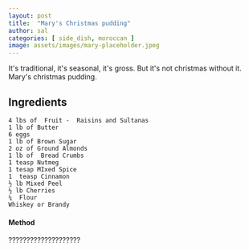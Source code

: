 ```yaml
---
layout: post
title:  "Mary's Christmas pudding"
author: sal
categories: [ side_dish, moroccan ]
image: assets/images/mary-placeholder.jpeg
---
```


It's traditional, it's seasonal, it's gross. But it's not christmas without it. Mary's christmas pudding.


## Ingredients

```
4 lbs of  Fruit -  Raisins and Sultanas
1 lb of Butter
6 eggs
1 lb of Brown Sugar
2 oz of Ground Almonds
1 lb of  Bread Crumbs
1 teasp Nutmeg
1 tesap MIxed Spice
1  teasp Cinnamon
½ lb Mixed Peel
½ lb Cherries
¼  Flour
Whiskey or Brandy
```

#### Method

????????????????????


